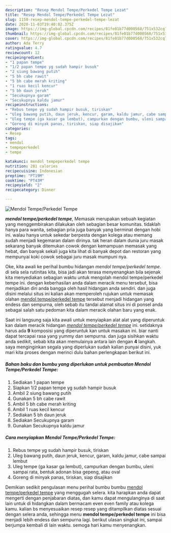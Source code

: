 ```yaml
---
description: "Resep Mendol Tempe/Perkedel Tempe Lezat"
title: "Resep Mendol Tempe/Perkedel Tempe Lezat"
slug: 1150-resep-mendol-tempe-perkedel-tempe-lezat
date: 2020-11-03T19:40:02.375Z
image: https://img-global.cpcdn.com/recipes/81fe01b77d000568/751x532cq70/mendol-tempeperkedel-tempe-foto-resep-utama.jpg
thumbnail: https://img-global.cpcdn.com/recipes/81fe01b77d000568/751x532cq70/mendol-tempeperkedel-tempe-foto-resep-utama.jpg
cover: https://img-global.cpcdn.com/recipes/81fe01b77d000568/751x532cq70/mendol-tempeperkedel-tempe-foto-resep-utama.jpg
author: Ada Terry
ratingvalue: 4.7
reviewcount: 12
recipeingredient:
- "1 papan tempe"
- "1/2 papan tempe yg sudah hampir busuk"
- "2 siung bawang putih"
- "5 bh cabe rawit"
- "5 bh cabe merah kriting"
- "1 ruas kecil kencur"
- "5 bh daun jeruk"
- "Secukupnya garam"
- "Secukupnya kaldu jamur"
recipeinstructions:
- "Rebus tempe yg sudah hampir busuk, tiriskan"
- "Uleg bawang putih, daun jeruk, kencur, garam, kaldu jamur, cabe sampai lembut"
- "Uleg tempe (ga kasar ga lembut), campurkan dengan bumbu, uleni sampai rata, bentuk adonan bisa gepeng, atau oval"
- "Goreng di minyak panas, tiriskan, siap disajikan"
categories:
- Resep
tags:
- mendol
- tempeperkedel
- tempe

katakunci: mendol tempeperkedel tempe 
nutrition: 281 calories
recipecuisine: Indonesian
preptime: "PT19M"
cooktime: "PT43M"
recipeyield: "2"
recipecategory: Dinner

---
```



![Mendol Tempe/Perkedel Tempe](https://img-global.cpcdn.com/recipes/81fe01b77d000568/751x532cq70/mendol-tempeperkedel-tempe-foto-resep-utama.jpg)

<b><i>mendol tempe/perkedel tempe</i></b>, Memasak merupakan sebuah kegiatan yang menggembirakan dilakukan oleh sebagian besar komunitas. tidaklah hanya para wanita, sebagian pria juga banyak yang berminat dengan hobi ini. walau hanya untuk sekedar berpesta dengan kolega atau memang sudah menjadi kegemaran dalam dirinya. tak heran dalam dunia juru masak sekarang banyak ditemukan cowok dengan kemampuan memasak yang hebat, dan banyak sekali juga kita lihat di banyak depot dan restoran yang mempunyai koki cowok sebagai juru masak mumpuni nya.

Oke, kita awali ke perihal bumbu hidangan <i>mendol tempe/perkedel tempe</i>. di sela sela rutinitas kita, bisa jadi akan terasa menyenangkan bila sejenak kita menyediakan sebagian waktu untuk mengolah mendol tempe/perkedel tempe ini. dengan keberhasilan anda dalam meracik menu tersebut, bisa menjadikan diri anda bangga oleh hasil hidangan anda sendiri. dan juga disini melalui situs ini kalian akan memperoleh rujukan untuk memasak olahan <u>mendol tempe/perkedel tempe</u> tersebut menjadi hidangan yang endess dan sempurna, oleh sebab itu tandai alamat situs ini di ponsel anda sebagai salah satu pedoman kita dalam meracik olahan baru yang enak.




Saat ini langsung saja kita awali untuk menyiapkan alat alat yang diperuntuk kan dalam meracik hidangan <u><i>mendol tempe/perkedel tempe</i></u> ini. setidaknya harus ada <b>9</b> komposisi yang diperuntuk kan untuk masakan ini. biar nanti dapat tercapai rasa yang yummy dan sempurna. dan juga sisihkan waktu anda sedikit, sebab kita akan memulainya antara lain dengan <b>4</b> langkah. saya menginginkan segala yang diperlukan sudah kalian punyai disini, yuk mari kita proses dengan merinci dulu bahan perlengkapan berikut ini.

<!--inarticleads1-->

##### Bahan baku dan bumbu yang diperlukan untuk pembuatan Mendol Tempe/Perkedel Tempe:

1. Sediakan 1 papan tempe
1. Siapkan 1/2 papan tempe yg sudah hampir busuk
1. Ambil 2 siung bawang putih
1. Gunakan 5 bh cabe rawit
1. Ambil 5 bh cabe merah kriting
1. Ambil 1 ruas kecil kencur
1. Sediakan 5 bh daun jeruk
1. Sediakan Secukupnya garam
1. Gunakan Secukupnya kaldu jamur




<!--inarticleads2-->

##### Cara menyiapkan Mendol Tempe/Perkedel Tempe:

1. Rebus tempe yg sudah hampir busuk, tiriskan
1. Uleg bawang putih, daun jeruk, kencur, garam, kaldu jamur, cabe sampai lembut
1. Uleg tempe (ga kasar ga lembut), campurkan dengan bumbu, uleni sampai rata, bentuk adonan bisa gepeng, atau oval
1. Goreng di minyak panas, tiriskan, siap disajikan




Demikian sedikit pengulasan menu perihal bumbu bumbu <u>mendol tempe/perkedel tempe</u> yang menggugah selera. kita harapkan anda dapat mengerti dengan penjabaran diatas, dan kamu dapat mengulanginya di saat lain untuk di hidangkan dalam bermacam even even family atau kolega kamu. kalian bs menyesuaikan resep resep yang ditampilkan diatas sesuai dengan selera anda, sehingga menu <b>mendol tempe/perkedel tempe</b> ini bisa menjadi lebih endess dan sempurna lagi. berikut ulasan singkat ini, sampai berjumpa kembali di lain waktu. semoga hari kamu menyenangkan.
